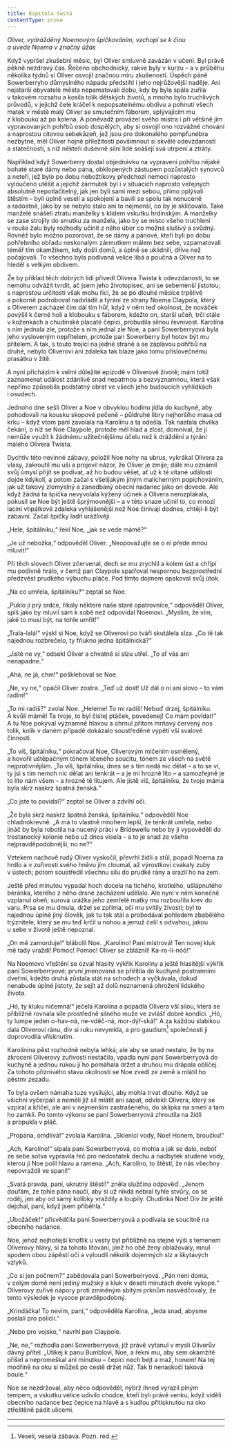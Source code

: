 ```yaml
---
title: Kapitola šestá
contentType: prose
---
```


<section>

_Oliver, vydrážděný Noemovým špičkováním, vzchopí se k činu  
a uvede Noema v značný úžas_

</section>

<section>

Když vypršel zkušební měsíc, byl Oliver smluvně zavázán v učení. Byl právě pěkně nezdravý čas. Řečeno obchodnicky, rakve byly v kurzu – a v průběhu několika týdnů si Oliver osvojil značnou míru zkušeností. Úspěch páně Sowerberryho důmyslného nápadu předstihl i jeho nejrůžovější naděje. Ani nejstarší obyvatelé města nepamatovali dobu, kdy by byla spála zuřila v takovém rozsahu a kosila tolik dětských životů, a mnoho bylo truchlivých průvodů, v jejichž čele kráčel k nepopsatelnému obdivu a pohnutí všech matek v městě malý Oliver se smutečním fáborem, splývajícím mu z klobouku až po kolena. A poněvadž provázel svého mistra i při většině jím vypravovaných pohřbů osob dospělých, aby si osvojil ono rozvážné chování a naprostou citovou sebekázeň, jež jsou pro dokonalého pompfunébra nezbytné, měl Oliver hojně příležitostí povšimnout si skvělé odevzdanosti a statečnosti, s níž někteří duševně silní lidé snášejí svá utrpení a ztráty.

Například když Sowerberry dostal objednávku na vypravení pohřbu nějaké bohaté staré dámy nebo pána, obklopených zástupem pozůstalých synovců a neteří, jež bylo po dobu nebožtíkovy předchozí nemoci naprosto vyloučeno utěšit a jejichž zármutek byl i v situacích naprosto veřejných absolutně nepotlačitelný, jak jen byli sami mezi sebou, přímo oplývali štěstím – byli úplně veselí a spokojení a bavili se spolu tak nenuceně a radostně, jako by se nebylo stalo ani to nejmenší, co by je skličovalo. Také manželé snášeli ztrátu manželky s klidem vskutku hrdinským. A manželky se zase strojily do smutku za manžela, jako by se místo všeho truchlení v rouše žalu byly rozhodly učinit z něho úbor co možná slušivý a svůdný. Rovněž bylo možno pozorovat, že se dámy a pánové, kteří byli po dobu pohřebního obřadu neskonalým zármutkem málem bez sebe, vzpamatovali téměř tím okamžikem, kdy došli domů, a úplně se uklidnili, dříve než počajovali. To všechno byla podívaná velice libá a poučná a Oliver na to hleděl s velkým obdivem.

Že by příklad těch dobrých lidí přivedl Olivera Twista k odevzdanosti, to se nemohu odvážit tvrdit, ač jsem jeho životopisec, ani se sebemenší jistotou; s naprostou určitostí však mohu říci, že se po dlouhé měsíce trpělivě a pokorně podroboval nadvládě a týrání ze strany Noema Claypola, který s Oliverem zacházel čím dál tím hůř, když v něm teď okolnost, že nováček povýšil k černé holi a klobouku s fáborem, kdežto on, starší učeň, trčí stále v koženkách a chudinské placaté čepici, probudila silnou řevnivost. Karolína s ním jednala zle, protože s ním jednal zle Noe, a paní Sowerberryová byla jeho vysloveným nepřítelem, protože pan Sowerberry byl hotov být mu přítelem. A tak, s touto trojicí na jedné straně a se záplavou pohřbů na druhé, nebylo Oliverovi ani zdaleka tak blaze jako tomu příslovečnému prasátku v žitě.

A nyní přicházím k velmi důležité epizodě v Oliverově životě; mám totiž zaznamenat událost zdánlivě snad nepatrnou a bezvýznamnou, která však nepřímo způsobila podstatný obrat ve všech jeho budoucích vyhlídkách i osudech.

Jednoho dne sešli Oliver a Noe v obvyklou hodinu jídla do kuchyně, aby pohodovali na kousku skopové pečeně – půldruhé libry nejhoršího masa od krku – když vtom paní zavolala na Karolínu a ta odešla. Tak nastala chvilka čekání, o níž se Noe Claypole, protože měl hlad a zlost, domníval, že jí nemůže využít k žádnému užitečnějšímu účelu než k dráždění a týrání malého Olivera Twista.

Dychtiv této nevinné zábavy, položil Noe nohy na ubrus, vykrákal Olivera za vlasy, zakroutil mu uši a projevil názor, že Oliver je zmije; dále mu oznámil svůj úmysl přijít se podívat, až ho budou věšet, ať už k té vítané události dojde kdykoli, a potom začal s všelijakým jiným malicherným popichováním, jak už takový zlomyslný a zanedbaný obecní nadanec jako on dovede. Ale když žádná ta špička nevyvolala kýžený účinek a Olivera nerozplakala, pokusil se Noe být ještě šprýmovnější – a v této snaze učinil to, co mnozí laciní vtipálkové zdaleka vyhlášenější než Noe činívají dodnes, chtějí-li být zábavní. Začal špičky ladit urážlivěji.

„Hele, špitálníku,“ řekl Noe, „jak se vede mámě?“

„Je už nebožka,“ odpověděl Oliver. „Neopovažujte se o ní přede mnou mluvit!“

Při těch slovech Oliver zčervenal, dech se mu zrychlil a kolem úst a chřípí mu podivně hrálo, v čemž pan Claypole spatřoval nespornou bezprostřední předzvěst prudkého výbuchu pláče. Pod tímto dojmem opakoval svůj útok.

„Na co umřela, špitálníku?“ zeptal se Noe.

„Puklo jí prý srdce, říkaly některé naše staré opatrovnice,“ odpověděl Oliver, spíš jako by mluvil sám k sobě než odpovídal Noemovi. „Myslím, že vím, jaké to musí být, na tohle umřít!“

„Trala-lalá!“ výskl si Noe, když se Oliverovi po tváři skutálela slza. „Co tě tak najednou rozbrečelo, ty fňukno jedna špitálnická?“

„Jistě ne vy,“ odsekl Oliver a chvatně si slzu utřel. „To ať vás ani nenapadne.“

„Aha, ne já, chm!“ poškleboval se Noe.

„Ne, vy ne,“ opáčil Oliver zostra. „Teď už dost! Už dál o ní ani slovo – to vám radím!“

„To mi radíš?“ zvolal Noe. „Heleme! To mi radíš! Nebuď drzej, špitálníku. A kvůli mámě! Ta tvoje, to byl čistej ptáček, povedenej! Co mám povídat!“ A tu Noe pokýval významně hlavou a ohrnul přitom mrňavý červený nos tolik, kolik v daném případě dokázalo soustředěné vypětí vší svalové činnosti.

„To víš, špitálníku,“ pokračoval Noe, Oliverovým mlčením osmělený, a hovořil uštěpačným tónem líčeného soucitu, tónem ze všech na světě nejprotivnějším. „To víš, špitálníku, dnes se s tím nedá nic dělat – a to se ví, ty jsi s tím nemoh nic dělat ani tenkrát – a je mi hrozně líto – a samozřejmě je to líto nám všem – a hrozně tě litujem. Ale jistě víš, špitálníku, že tvoje máma byla skrz naskrz špatná ženská.“

„Co jste to povídal?“ zeptal se Oliver a zdvihl oči.

„Že byla skrz naskrz špatná ženská, špitálníku,“ odpověděl Noe chladnokrevně. „A má to vlastně mnohem lepší, že tenkrát umřela, nebo jináč by byla robotila na nucený práci v Bridewellu nebo by ji vypověděli do trestanecký kolonie nebo už dnes visela – a to je snad ze všeho nejpravděpodobnější, no ne?“

Vztekem nachově rudý Oliver vyskočil, převrhl židli a stůl, popadl Noema za hrdlo a v zuřivosti svého hněvu jím cloumal, až výrostkovi cvakaly zuby v ústech; potom soustředil všechnu sílu do prudké rány a srazil ho na zem.

Ještě před minutou vypadal hoch docela na tichého, krotkého, ušlápnutého beránka, kterého z něho drsné zacházení udělalo. Ale nyní v něm konečně vzplanul oheň; surová urážka jeho zemřelé matky mu rozbouřila krev do varu. Prsa se mu dmula, držel se zpříma, oči mu svítily živostí; byl to najednou úplně jiný člověk, jak tu tak stál a probodával pohledem zbabělého trýznitele, který se mu teď krčil u nohou a jemuž čelil s odvahou, jakou u sebe v životě ještě nepoznal.

„On mě zamorduje!“ blábolil Noe. „Karolíno! Paní mistrová! Ten novej kluk mě tady vraždí! Pomoc! Pomoc! Oliver se zbláznil! Ka-ro-lí-nóó!“

Na Noemovo vřeštění se ozval hlasitý výkřik Karolíny a ještě hlasitější výkřik paní Sowerberryové; první jmenovaná se přiřítila do kuchyně postranními dveřmi, kdežto druhá zůstala stát na schodech a vyčkávala, dokud nenabude úplné jistoty, že sejít až dolů neznamená ohrožení lidského života.

„Hó, ty kluku ničemná!“ ječela Karolína a popadla Olivera vší silou, která se přibližně rovnala síle prostředně silného muže ve zvlášť dobré kondici. „Hó, ty lumpe jeden o-hav-ná, ne-vděč-ná, mor-dýř-ská!“ A za každou slabikou dala Oliverovi ránu, div si ruku nevymkla, a pro gaudium[^9] společnosti ji doprovodila vřísknutím.

Karolínina pěst rozhodně nebyla lehká; ale aby se snad nestalo, že by na zkrocení Oliverovy zuřivosti nestačila, vpadla nyní paní Sowerberryová do kuchyně a jednou rukou jí ho pomáhala držet a druhou mu drápala obličej. Za tohoto příznivého stavu okolností se Noe zvedl ze země a mlátil ho pěstmi zezadu.

To byla ovšem námaha tuze vysilující, aby mohla trvat dlouho. Když se všichni vyčerpali a neměli již sil mlátit ani sápat, odvlekli Olivera, který se vzpíral a křičel, ale ani v nejmenším zastrašeného, do sklípka na smetí a tam ho zamkli. Po tomto výkonu se paní Sowerberryová zhroutila na židli a propukla v pláč.

„Propána, omdlívá!“ zvolala Karolína. „Sklenici vody, Noe! Honem, broučku!“

„Ach, Karolíno!“ sípala paní Sowerberryová, co mohla a jak se dalo, neboť ze sebe sotva vypravila řeč pro nedostatek dechu a nadbytek studené vody, kterou jí Noe polil hlavu a ramena. „Ach, Karolíno, to štěstí, že nás všechny nepovraždil ve spaní!“

„Svatá pravda, paní, ukrutný štěstí!“ zněla služčina odpověď. „Jenom doufám, že tohle pána naučí, aby si už nikdá nebral tyhle stvůry, co se roděj, jen aby od samý kolíbky vraždily a loupily. Chudinka Noe! Div že ještě dejchal, paní, když jsem přiběhla.“

„Ubožáček!“ přisvědčila paní Sowerberryová a podívala se soucitně na obecního nadance.

Noe, jehož nejhořejší knoflík u vesty byl přibližně na stejné výši s temenem Oliverovy hlavy, si za tohoto litování, jímž ho obě ženy oblažovaly, mnul spodem obou zápěstí oči a vyloudil několik dojemných slz a škytavých vzlyků.

„Co si jen počnem?“ zabědovala paní Sowerberryová. „Pán není doma, v celým domě není jediný mužský a kluk v deseti minutách dveře vykope.“ Oliverovy zuřivé nápory proti zmíněným sbitým prknům nasvědčovaly, že tento výsledek je vysoce pravděpodobný.

„Krindáčka! To nevím, paní,“ odpověděla Karolína, „leda snad, abysme poslali pro policii.“

„Nebo pro vojsko,“ navrhl pan Claypole.

„Ne, ne,“ rozhodla paní Sowerberryová, jíž právě vytanul v mysli Oliverův dávný přítel. „Utíkej k panu Bumblovi, Noe, a řekni mu, aby sem okamžitě přišel a nepromeškal ani minutku – čepici nech bejt a maž, honem! Na tej modřině na oku si můžeš po cestě držet nůž. Tak ti nenaskočí taková boule.“

Noe se nezdržoval, aby něco odpověděl, nýbrž ihned vyrazil plným tempem, a vskutku velice udivilo chodce, kteří byli právě venku, když viděli obecního nadance bez čepice na hlavě a s kudlou přitisknutou na oko ztřeštěně pádit ulicemi.

* * *

[^9]: Veselí, veselá zábava. Pozn. red.

</section>
